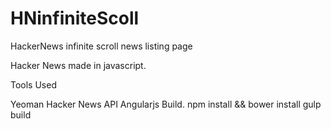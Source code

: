 # HNinfiniteScoll
HackerNews infinite scroll news listing page

Hacker News made in javascript.


Tools Used

Yeoman
Hacker News API
Angularjs
Build.
npm install && bower install
gulp build
